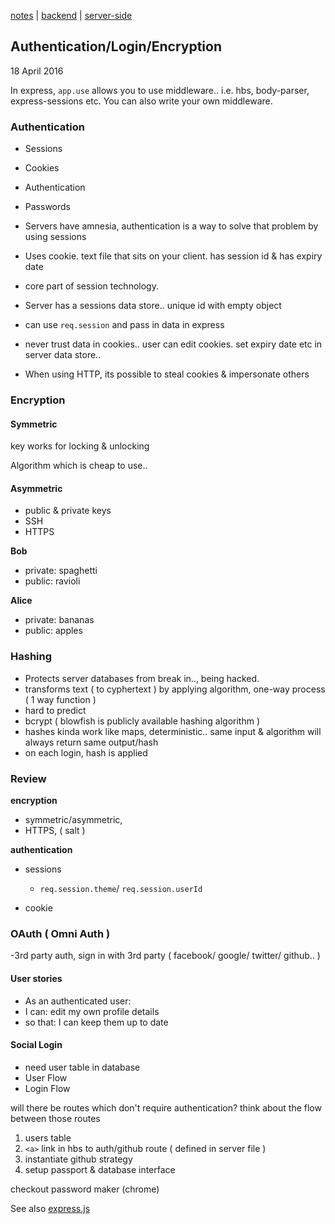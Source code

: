 [notes](notes.md) | [backend](backend.md) | [server-side](server-side.md)

## Authentication/Login/Encryption

18 April 2016

In express, `app.use` allows you to use middleware.. i.e. hbs, body-parser, express-sessions etc. You can also write your own middleware.

### Authentication
- Sessions
- Cookies
- Authentication
- Passwords


- Servers have amnesia, authentication is a way to solve that problem by using sessions
- Uses cookie. text file that sits on your client. has session id & has expiry date
- core part of session technology.
- Server has a sessions data store.. unique id with empty object
- can use `req.session` and pass in data in express
- never trust data in cookies.. user can edit cookies. set expiry date etc in server data store..
- When using HTTP, its possible to steal cookies & impersonate others


### Encryption

#### Symmetric
key works for locking & unlocking

Algorithm which is cheap to use..

#### Asymmetric
- public & private keys
- SSH
- HTTPS

**Bob**
- private: spaghetti
- public: ravioli

**Alice**
- private: bananas
- public: apples


### Hashing
- Protects server databases from break in.., being hacked.
- transforms text ( to cyphertext ) by applying  algorithm, one-way process ( 1 way function )
- hard to predict
- bcrypt ( blowfish is publicly available hashing algorithm )
- hashes kinda work like maps, deterministic.. same input & algorithm will always return same output/hash
- on each login, hash is applied

### Review

**encryption**
- symmetric/asymmetric,
- HTTPS, ( salt )

**authentication**
- sessions
  - `req.session.theme`/ `req.session.userId`


- cookie


### OAuth ( Omni Auth )
-3rd party auth, sign in with 3rd party ( facebook/ google/ twitter/ github.. )

#### User stories
- As an authenticated user:
- I can: edit my own profile details
- so that: I can keep them up to date

#### Social Login
- need user table in database
- User Flow
- Login Flow

will there be routes which don't require authentication? think about the flow between those routes

1. users table
2. `<a>` link in hbs to auth/github route ( defined in server file )
3. instantiate github strategy
4. setup passport & database interface


checkout password maker (chrome)

See also [express.js](javascript/express.md)
